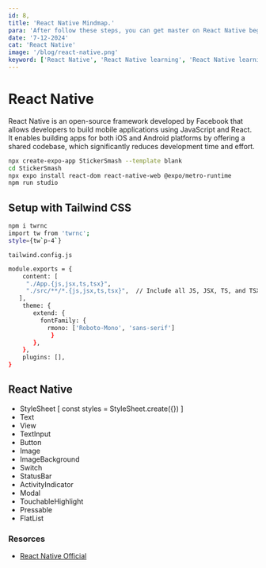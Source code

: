 ```yaml
---
id: 8,
title: 'React Native Mindmap.'
para: 'After follow these steps, you can get master on React Native beginner to master level.'
date: '7-12-2024'
cat: 'React Native'
image: '/blog/react-native.png'
keyword: ['React Native', 'React Native learning', 'React Native learning path', 'React Native master level']
---
```


# React Native
React Native is an open-source framework developed by Facebook that allows developers to build mobile applications using JavaScript and React. It enables building apps for both iOS and Android platforms by offering a shared codebase, which significantly reduces development time and effort.

```bash
npx create-expo-app StickerSmash --template blank 
cd StickerSmash
npx expo install react-dom react-native-web @expo/metro-runtime
npm run studio
```

## Setup with Tailwind CSS

```bash
npm i twrnc
import tw from 'twrnc';
style={tw`p-4`}
```

`tailwind.config.js`

```bash
module.exports = {
    content: [
     "./App.{js,jsx,ts,tsx}",
     "./src/**/*.{js,jsx,ts,tsx}",  // Include all JS, JSX, TS, and TSX files in the app folder
   ],
    theme: {
       extend: {
         fontFamily: {
           rmono: ['Roboto-Mono', 'sans-serif']
            }
       },
    },
    plugins: [],
}
```

## React Native
- StyleSheet [ const styles = StyleSheet.create({}) ]
- Text
- View 
- TextInput
- Button 
- Image  
- ImageBackground  
- Switch  
- StatusBar  
- ActivityIndicator  
- Modal  
- TouchableHighlight  
- Pressable   
- FlatList   

### Resorces

- [React Native Official](/)
